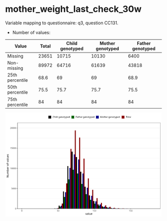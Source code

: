 # mother_weight_last_check_30w
Variable mapping to questionnaire: q3, question CC131.
- Number of values:

| Value | Total | Child genotyped | Mother genotyped | Father genotyped |
| ----- | ----- | --------------- | ---------------- | ---------------- |
| Missing | 23651 | 10715 | 10130 | 6400 |
| Non-missing | 89972 | 64716 | 61639 | 43818 |
| 25th percentile | 68.6 | 69 | 69 | 68.9 |
| 50th percentile | 75.5 | 75.7 | 75.7 | 75.5 |
| 75th percentile | 84 | 84 | 84 | 84 |



![](mother_weight_last_check_30w_n.png)



